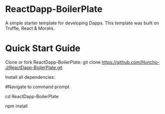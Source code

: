 # ReactDapp-BoilerPlate
A simple starter template for developing Dapps. 
This template was built on Truffle, React & Moralis.

# Quick Start Guide

Clone or fork ReactDapp-BoilerPlate:
git clone https://github.com/Huncho-J/ReactDapp-BoilerPlate.git

Install all dependencies:

#Navigate to command prompt

cd ReactDapp-BoilerPlate

npm install
